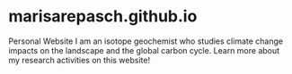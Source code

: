 # marisarepasch.github.io
Personal Website
I am an isotope geochemist who studies climate change impacts on the landscape and the global carbon cycle. 
Learn more about my research activities on this website!
